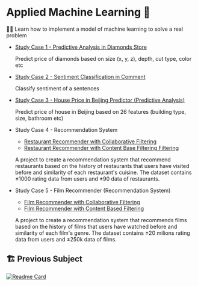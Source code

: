 # Applied Machine Learning 🏢

👨‍💻 Learn how to implement a model of machine learning to solve a real problem

* [Study Case 1 - Predictive Analysis in Diamonds Store](https://github.com/manabil/Applied_Machine_Learning/blob/main/(Study%20Case%20I)%20Predictive_Analytics.ipynb)

  Predict price of diamonds based on size (x, y, z), depth, cut type, color etc
  
* [Study Case 2 - Sentiment Classification in Comment](https://github.com/manabil/Applied_Machine_Learning/blob/main/(Study%20Case%20II)%20Sentiment%20Analysis%20PyTorch.ipynb)

  Classify sentiment of a sentences 
  
* [Study Case 3 - House Price in Beijing Predictor (Predictive Analysis)](https://github.com/manabil/Applied_Machine_Learning/tree/main/(Study%20Case%20III)%20House%20Price%20in%20Beijing%20Predictor)

  Predict price of house in Beijing based on 26 features (building type, size, bathroom etc)
  
* Study Case 4 - Recommendation System
  * [Restaurant Recommender with Collaborative Filtering](https://github.com/manabil/Applied_Machine_Learning/blob/main/(Study%20Case%20IV)%20Recommendation%20System/Recommendation%20System%20(Collaborative%20Filtering).ipynb)
  * [Restaurant Recommender with Content Base Filtering Filtering](https://github.com/manabil/Applied_Machine_Learning/blob/main/(Study%20Case%20IV)%20Recommendation%20System/Recommendation%20System%20(Content%20Based%20Filtering).ipynb)

  A project to create a recommendation system that recommend restaurants based on the history of restaurants that users have visited before and similarity of each restaurant's cuisine. The dataset contains ±1000 rating data from users and ±90 data of restaurants.
  
* Study Case 5 - Film Recommender (Recommendation System)
  * [Film Recommender with Collaborative Filtering](https://github.com/manabil/Applied_Machine_Learning/blob/main/(Study%20Case%20V)%20Film%20Recommendation%20System/Film%20Recommender.ipynb)
  * [Film Recommender with Content Based Filtering](https://github.com/manabil/Applied_Machine_Learning/blob/main/(Study%20Case%20V)%20Film%20Recommendation%20System/Film%20Recommender.ipynb)

  A project to create a recommendation system that recommends films based on the history of films that users have watched before and similarity of each film's genre. The dataset contains ±20 milions rating data from users and ±250k data of films.

## 🏗 Previous Subject
[![Readme Card](https://github-readme-stats.vercel.app/api/pin/?username=manabil&repo=Machine_Learning_Intermediate&show_owner=true&theme=tokyonight&bg_color=151515&title_color=fb8c00&text_color=ffffff&icon_color=39d353&border_color=151515)](https://github.com/manabil/Machine_Learning_Intermediate)
</br>
